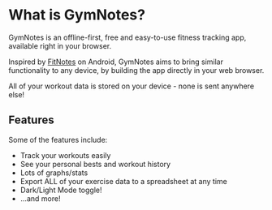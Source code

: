 # What is GymNotes?

GymNotes is an offline-first, free and easy-to-use fitness tracking app, available right in your browser.

Inspired by [FitNotes](http://www.fitnotesapp.com/) on Android, GymNotes aims to bring similar functionality to any device, by building the app directly in your web browser.

All of your workout data is stored on your device - none is sent anywhere else!

## Features

Some of the features include:

- Track your workouts easily
- See your personal bests and workout history
- Lots of graphs/stats
- Export ALL of your exercise data to a spreadsheet at any time
- Dark/Light Mode toggle!
- ...and more!